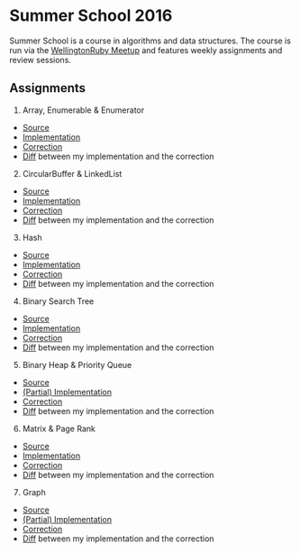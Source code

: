 # Summer School 2016

Summer School is a course in algorithms and data structures. The course is run via the [WellingtonRuby Meetup](https://www.meetup.com/WellingtonRuby) and features weekly assignments and review sessions.

## Assignments

1. Array, Enumerable & Enumerator
  - [Source](../../commit/a01-src)
  - [Implementation](../../compare/a01-src...a01-impl)
  - [Correction](../../compare/a01-src...a01-corr)
  - [Diff](../../compare/a01-impl...a01-corr) between my implementation and the correction
2. CircularBuffer & LinkedList
  - [Source](../../commit/a02-src)
  - [Implementation](../../compare/a02-src...a02-impl)
  - [Correction](../../compare/a02-src...a02-corr)
  - [Diff](../../compare/a02-impl...a02-corr) between my implementation and the correction
3. Hash
  - [Source](../../commit/a03-src)
  - [Implementation](../../compare/a03-src...a03-impl)
  - [Correction](../../compare/a03-src...a03-corr)
  - [Diff](../../compare/a03-impl...a03-corr) between my implementation and the correction
4. Binary Search Tree
  - [Source](../../commit/a04-src)
  - [Implementation](../../compare/a04-src...a04-impl)
  - [Correction](../../compare/a04-src...a04-corr)
  - [Diff](../../compare/a04-impl...a04-corr) between my implementation and the correction
5. Binary Heap & Priority Queue
  - [Source](../../commit/a05-src)
  - [(Partial) Implementation](../../compare/a05-src...a05-impl)
  - [Correction](../../compare/a05-src...a05-corr)
  - [Diff](../../compare/a05-impl...a05-corr) between my implementation and the correction
6. Matrix & Page Rank
  - [Source](../../commit/a06-src)
  - [Implementation](../../compare/a06-src...a06-impl)
  - [Correction](../../compare/a06-src...a06-corr)
  - [Diff](../../compare/a06-impl...a06-corr) between my implementation and the correction
7. Graph
  - [Source](../../commit/a07-src)
  - [(Partial) Implementation](../../compare/a07-src...a07-impl)
  - [Correction](../../compare/a07-src...a07-corr)
  - [Diff](../../compare/a07-impl...a07-corr) between my implementation and the correction
